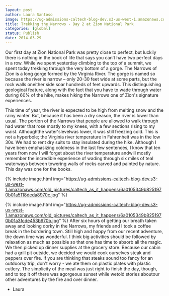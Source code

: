 ```yaml
---
layout: post
author: Laura Santoso
image: https://ug-admissions-caltech-blog-dev.s3-us-west-1.amazonaws.com/old_pictures/caltech_as_it_happens/6a0105349b8251970b01a5118dee2e970c.jpg
title: Trekking the Narrows - Day 2 at Zion National Park 
categories: [global]
status: Publish
date: 2014-03-29
---
```


Our first day at Zion National Park was pretty close to perfect, but luckily there is nothing in the book of life that says you can’t have two perfect days in a row. While we spent yesterday climbing to the top of a summit, we spent today trekking through the very bottom of a gorge. The Narrows of Zion is a long gorge formed by the Virginia River. The gorge is named so because the river is narrow – only 20-30 feet wide at some parts, but the rock walls oneither side soar hundreds of feet upwards. This distinguishing geological feature, along with the fact that you have to wade through water during 60% of the hike, makes hiking the Narrows one of Zion's signature experiences.

This time of year, the river is expected to be high from melting snow and the rainy winter. But, because it has been a dry season, the river is lower than usual. The portion of the Narrows that people are allowed to walk through had water that rose mostly to my knees, with a few sections rising to my waist. Althoughthe water'slevelwas lower, it was still freezing cold. This is not a hyperbole; the Virginia river temperature in Fahrenheit was in the low 30s. We had to rent dry suits to stay insulated during the hike. Although I have been emphasizing coldness in the last few sentences, I know that ten years from now I will forget about the river temperature andwill mostly remember the incredible experience of wading through six miles of teal waterways between towering walls of rocks carved and painted by nature. This day was one for the books.


{% include image.html img="https://ug-admissions-caltech-blog-dev.s3-us-west-1.amazonaws.com/old_pictures/caltech_as_it_happens/6a0105349b8251970b01a5118deda8970c.jpg" %}

{% include image.html img="https://ug-admissions-caltech-blog-dev.s3-us-west-1.amazonaws.com/old_pictures/caltech_as_it_happens/6a0105349b8251970b01a3fcde453b970b.jpg" %}
After six hours of getting our breath taken away and looking dorky in the Narrows, my friends and I took a coffee break in the bordering town. Still high and happy from our recent adventure, the down time was wonderful. I think big activities should be followed by relaxation as much as possible so that one has time to absorb all the magic. We then picked up dinner supplies at the grocery store. Because our cabin had a grill pit outside, we decided we would cook ourselves steak and peppers over fire. If you are thinking that steaks sound too fancy for an outdoorsy trip, don't worry - we ate them on plastic plates with plastic cutlery. The simplicity of the meal was just right to finish the day, though, and to top it off there was agorgeous sunset while wetold stories aboutour other adventures by the fire and over dinner.

- Laura

